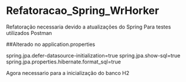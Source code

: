 # Refatoracao_Spring_WrHorker

Refatoração necessaria devido a atualizações do Spring 
Para testes utilizados Postman 

##Alterado no application.properties 

spring.jpa.defer-datasource-initialization=true
spring.jpa.show-sql=true
spring.jpa.properties.hibernate.format_sql=true

Agora necessario para a inicialização do banco H2
